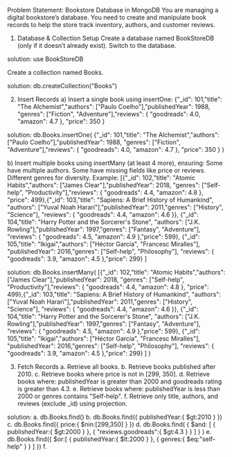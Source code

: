 Problem Statement: Bookstore Database in MongoDB
You are managing a digital bookstore’s database. 
You need to create and manipulate book records to help the store track inventory, 
authors, and customer reviews.

1. Database & Collection Setup
Create a database named BookStoreDB (only if it doesn’t already exist).
Switch to the database.

solution: use BookStoreDB

Create a collection named Books.

solution: db.createCollection("Books")

2. Insert Records
a) Insert a single book using insertOne:
{"_id": 101,"title": "The Alchemist","authors": ["Paulo Coelho"],"publishedYear": 1988,
"genres": ["Fiction", "Adventure"],"reviews": { "goodreads": 4.0, "amazon": 4.7 },
"price": 350 } 

solution: db.Books.insertOne(
    {"_id": 101,"title": "The Alchemist","authors": ["Paulo Coelho"],"publishedYear": 1988,
"genres": ["Fiction", "Adventure"],"reviews": { "goodreads": 4.0, "amazon": 4.7 },
"price": 350 } 
)

b) Insert multiple books using insertMany (at least 4 more), ensuring:
Some have multiple authors.
Some have missing fields like price or reviews.
Different genres for diversity.
Example:
[{"_id": 102,"title": "Atomic Habits","authors": ["James Clear"],"publishedYear": 2018,
"genres": ["Self-help", "Productivity"],"reviews": { "goodreads": 4.4, "amazon": 4.8 },
"price": 499},{"_id": 103,"title": "Sapiens: A Brief History of Humankind",
"authors": ["Yuval Noah Harari"],"publishedYear": 2011,"genres": ["History", "Science"],
"reviews": { "goodreads": 4.4, "amazon": 4.6 }},
{"_id": 104,"title": "Harry Potter and the Sorcerer's Stone",
"authors": ["J.K. Rowling"],"publishedYear": 1997,"genres": ["Fantasy", "Adventure"],
"reviews": { "goodreads": 4.5, "amazon": 4.9 },"price": 599},
{"_id": 105,"title": "Ikigai","authors": ["Héctor García", "Francesc Miralles"],
"publishedYear": 2016,"genres": ["Self-help", "Philosophy"],
"reviews": { "goodreads": 3.9, "amazon": 4.5 },"price": 299} ] 

solution: db.Books.insertMany(
    [{"_id": 102,"title": "Atomic Habits","authors": ["James Clear"],"publishedYear": 2018,
"genres": ["Self-help", "Productivity"],"reviews": { "goodreads": 4.4, "amazon": 4.8 },
"price": 499},{"_id": 103,"title": "Sapiens: A Brief History of Humankind",
"authors": ["Yuval Noah Harari"],"publishedYear": 2011,"genres": ["History", "Science"],
"reviews": { "goodreads": 4.4, "amazon": 4.6 }},
{"_id": 104,"title": "Harry Potter and the Sorcerer's Stone",
"authors": ["J.K. Rowling"],"publishedYear": 1997,"genres": ["Fantasy", "Adventure"],
"reviews": { "goodreads": 4.5, "amazon": 4.9 },"price": 599},
{"_id": 105,"title": "Ikigai","authors": ["Héctor García", "Francesc Miralles"],
"publishedYear": 2016,"genres": ["Self-help", "Philosophy"],
"reviews": { "goodreads": 3.9, "amazon": 4.5 },"price": 299} ]
)

3. Fetch Records
a. Retrieve all books.
b. Retrieve books published after 2010.
c. Retrieve books where price is not in [299, 350].
d. Retrieve books where:
   publishedYear is greater than 2000 and
   goodreads rating is greater than 4.3.
e. Retrieve books where:
   publishedYear is less than 2000 or
   genres contains "Self-help".
f. Retrieve only title, authors, and reviews (exclude _id) using projection.

solution:
a. db.Books.find()
b. db.Books.find({
    publishedYear:{
        $gt:2010
    }
})
c. db.Books.find({
    price:{
        $nin:[299,350]
    }
})
d. db.Books.find(
    {
        $and:
        [
        {
          publishedYear:{
            $gt:2000
          }
        },
        {
            "reviews.goodreads":{
                $gt:4.3
            }
        }
        ]
    }
)
e. db.Books.find({
    $or:[
        {
            publishedYear:{
                $lt:2000
            }
        },
        {
            genres:{
                $eq:"self-help"
            }
        }
    ]
})
f. 

